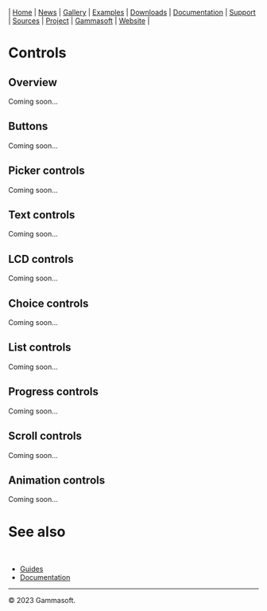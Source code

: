 | [Home](home.md) | [News](news.md) | [Gallery](gallery.md) | [Examples](examples.md) | [Downloads](downloads.md) | [Documentation](documentation.md) | [Support](support.md) | [Sources](https://github.com/gammasoft71/xtd) | [Project](https://sourceforge.net/projects/xtdpro/) | [Gammasoft](gammasoft.md) | [Website](https://gammasoft71.github.io/xtd) |

# Controls

## Overview

Coming soon...

## Buttons

Coming soon...

## Picker controls

Coming soon...

## Text controls

Coming soon...

## LCD controls

Coming soon...

## Choice controls

Coming soon...

## List controls

Coming soon...

## Progress controls

Coming soon...

## Scroll controls

Coming soon...

## Animation controls

Coming soon...

# See also
​
* [Guides](guides.md)
* [Documentation](documentation.md)

______________________________________________________________________________________________

© 2023 Gammasoft.

[//]: # (https://learn.microsoft.com/en-us/dotnet/desktop/winforms/controls/overview?view=netdesktop-6.0)
